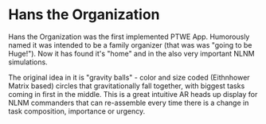 # Hans the Organization

Hans the Organization was the first implemented PTWE App. Humorously named it was intended to be a family organizer (that was was "going to be Huge!"). Now it has found it's "home" and in the also very important NLNM simulations.

The original idea in it is "gravity balls" - color and size coded (Eithnhower Matrix based) circles that gravitationally fall together, with biggest tasks coming in first in the middle.  This is a great intuitive AR heads up display for NLNM commanders that can re-assemble every time there is a change in task composition, importance or urgency.